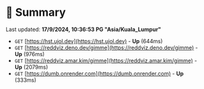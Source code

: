 # 📖 Summary
Last updated: **17/9/2024, 10:36:53 PG "Asia/Kuala_Lumpur"**

- `GET` [https://hst.ujol.dev](https://hst.ujol.dev) - **Up** (644ms)
- `GET` [https://reddviz.deno.dev/gimme](https://reddviz.deno.dev/gimme) - **Up** (976ms)
- `GET` [https://reddviz.amar.kim/gimme](https://reddviz.amar.kim/gimme) - **Up** (2079ms)
- `GET` [https://dumb.onrender.com](https://dumb.onrender.com) - **Up** (333ms)
